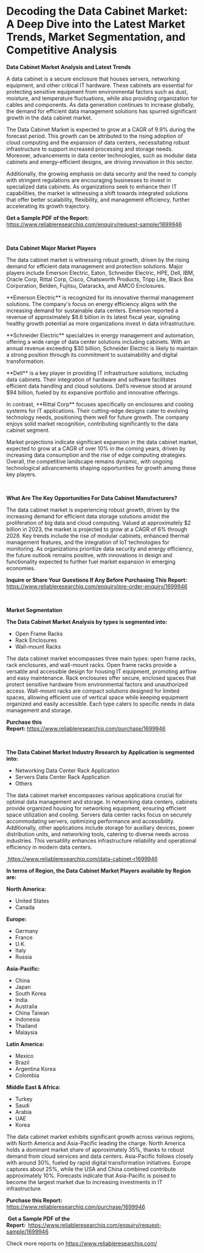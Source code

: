 <p><h1>Decoding the Data Cabinet Market: A Deep Dive into the Latest Market Trends, Market Segmentation, and Competitive Analysis</h1></p><p><strong>Data Cabinet Market Analysis and Latest Trends</strong></p>
<p><p>A data cabinet is a secure enclosure that houses servers, networking equipment, and other critical IT hardware. These cabinets are essential for protecting sensitive equipment from environmental factors such as dust, moisture, and temperature fluctuations, while also providing organization for cables and components. As data generation continues to increase globally, the demand for efficient data management solutions has spurred significant growth in the data cabinet market.</p><p>The Data Cabinet Market is expected to grow at a CAGR of 9.9% during the forecast period. This growth can be attributed to the rising adoption of cloud computing and the expansion of data centers, necessitating robust infrastructure to support increased processing and storage needs. Moreover, advancements in data center technologies, such as modular data cabinets and energy-efficient designs, are driving innovation in this sector. </p><p>Additionally, the growing emphasis on data security and the need to comply with stringent regulations are encouraging businesses to invest in specialized data cabinets. As organizations seek to enhance their IT capabilities, the market is witnessing a shift towards integrated solutions that offer better scalability, flexibility, and management efficiency, further accelerating its growth trajectory.</p></p>
<p><strong>Get a Sample PDF of the Report:&nbsp;</strong> <a href="https://www.reliableresearchiq.com/enquiry/request-sample/1699946?utm_campaign=3076&utm_medium=2&utm_source=Github&utm_content=ia&utm_term=10042025&utm_id=data-cabinet">https://www.reliableresearchiq.com/enquiry/request-sample/1699946</a></p>
<p>&nbsp;</p>
<p><strong>Data Cabinet Major Market Players</strong></p>
<p><p>The data cabinet market is witnessing robust growth, driven by the rising demand for efficient data management and protection solutions. Major players include Emerson Electric, Eaton, Schneider Electric, HPE, Dell, IBM, Oracle Corp, Rittal Corp, Cisco, Chatsworth Products, Tripp Lite, Black Box Corporation, Belden, Fujitsu, Dataracks, and AMCO Enclosures.</p><p>**Emerson Electric** is recognized for its innovative thermal management solutions. The company's focus on energy efficiency aligns with the increasing demand for sustainable data centers. Emerson reported a revenue of approximately $8.6 billion in its latest fiscal year, signaling healthy growth potential as more organizations invest in data infrastructure.</p><p>**Schneider Electric** specializes in energy management and automation, offering a wide range of data center solutions including cabinets. With an annual revenue exceeding $30 billion, Schneider Electric is likely to maintain a strong position through its commitment to sustainability and digital transformation.</p><p>**Dell** is a key player in providing IT infrastructure solutions, including data cabinets. Their integration of hardware and software facilitates efficient data handling and cloud solutions. Dell’s revenue stood at around $94 billion, fueled by its expansive portfolio and innovative offerings.</p><p>In contrast, **Rittal Corp** focuses specifically on enclosures and cooling systems for IT applications. Their cutting-edge designs cater to evolving technology needs, positioning them well for future growth. The company enjoys solid market recognition, contributing significantly to the data cabinet segment.</p><p>Market projections indicate significant expansion in the data cabinet market, expected to grow at a CAGR of over 10% in the coming years, driven by increasing data consumption and the rise of edge computing strategies. Overall, the competitive landscape remains dynamic, with ongoing technological advancements shaping opportunities for growth among these key players.</p></p>
<p>&nbsp;</p>
<p><strong>What Are The Key Opportunities For Data Cabinet Manufacturers?</strong></p>
<p><p>The data cabinet market is experiencing robust growth, driven by the increasing demand for efficient data storage solutions amidst the proliferation of big data and cloud computing. Valued at approximately $2 billion in 2023, the market is projected to grow at a CAGR of 6% through 2028. Key trends include the rise of modular cabinets, enhanced thermal management features, and the integration of IoT technologies for monitoring. As organizations prioritize data security and energy efficiency, the future outlook remains positive, with innovations in design and functionality expected to further fuel market expansion in emerging economies.</p></p>
<p><strong>Inquire or Share Your Questions If Any Before Purchasing This Report:</strong> <a href="https://www.reliableresearchiq.com/enquiry/pre-order-enquiry/1699946?utm_campaign=3076&utm_medium=2&utm_source=Github&utm_content=ia&utm_term=10042025&utm_id=data-cabinet">https://www.reliableresearchiq.com/enquiry/pre-order-enquiry/1699946</a></p>
<p>&nbsp;</p>
<p><strong>Market Segmentation</strong></p>
<p><strong>The Data Cabinet Market Analysis by types is segmented into:</strong></p>
<p><ul><li>Open Frame Racks</li><li>Rack Enclosures</li><li>Wall-mount Racks</li></ul></p>
<p><p>The data cabinet market encompasses three main types: open frame racks, rack enclosures, and wall-mount racks. Open frame racks provide a versatile and accessible design for housing IT equipment, promoting airflow and easy maintenance. Rack enclosures offer secure, enclosed spaces that protect sensitive hardware from environmental factors and unauthorized access. Wall-mount racks are compact solutions designed for limited spaces, allowing efficient use of vertical space while keeping equipment organized and easily accessible. Each type caters to specific needs in data management and storage.</p></p>
<p><strong>Purchase this Report:&nbsp;</strong><a href="https://www.reliableresearchiq.com/purchase/1699946?utm_campaign=3076&utm_medium=2&utm_source=Github&utm_content=ia&utm_term=10042025&utm_id=data-cabinet">https://www.reliableresearchiq.com/purchase/1699946</a></p>
<p>&nbsp;</p>
<p><strong>The Data Cabinet Market Industry Research by Application is segmented into:</strong></p>
<p><ul><li>Networking Data Center Rack Application</li><li>Servers Data Center Rack Application</li><li>Others</li></ul></p>
<p><p>The data cabinet market encompasses various applications crucial for optimal data management and storage. In networking data centers, cabinets provide organized housing for networking equipment, ensuring efficient space utilization and cooling. Servers data center racks focus on securely accommodating servers, optimizing performance and accessibility. Additionally, other applications include storage for auxiliary devices, power distribution units, and networking tools, catering to diverse needs across industries. This versatility enhances infrastructure reliability and operational efficiency in modern data centers.</p></p>
<p><a href="https://www.reliableresearchiq.com/data-cabinet-r1699946?utm_campaign=3076&utm_medium=2&utm_source=Github&utm_content=ia&utm_term=10042025&utm_id=data-cabinet">&nbsp;https://www.reliableresearchiq.com/data-cabinet-r1699946</a></p>
<p><strong>In terms of Region, the Data Cabinet Market Players available by Region are:</strong></p>
<p>
    <p> <strong> North America: </strong>
        <ul>
            <li>United States</li>
            <li>Canada</li>
        </ul>
        </p> 
    <p> <strong> Europe: </strong>
        <ul>
            <li>Germany</li>
            <li>France</li>
            <li>U.K.</li>
            <li>Italy</li>
            <li>Russia</li>
        </ul>
        </p> 
    <p> <strong> Asia-Pacific: </strong>
        <ul>
            <li>China</li>
            <li>Japan</li>
            <li>South Korea</li>
            <li>India</li>
            <li>Australia</li>
            <li>China Taiwan</li>
            <li>Indonesia</li>
            <li>Thailand</li>
            <li>Malaysia</li>
        </ul>
        </p> 
    <p> <strong> Latin America: </strong>
        <ul>
            <li>Mexico</li>
            <li>Brazil</li>
            <li>Argentina Korea</li>
            <li>Colombia</li>
        </ul>
        </p> 
    <p> <strong> Middle East & Africa: </strong>
        <ul>
            <li>Turkey</li>
            <li>Saudi</li>
            <li>Arabia</li>
            <li>UAE</li>
            <li>Korea</li>
        </ul>
    </p>
    </p>
<p><p>The data cabinet market exhibits significant growth across various regions, with North America and Asia-Pacific leading the charge. North America holds a dominant market share of approximately 35%, thanks to robust demand from cloud services and data centers. Asia-Pacific follows closely with around 30%, fueled by rapid digital transformation initiatives. Europe captures about 25%, while the USA and China combined contribute approximately 10%. Forecasts indicate that Asia-Pacific is poised to become the largest market due to increasing investments in IT infrastructure.</p></p>
<p><strong>Purchase this Report: </strong><a href="https://www.reliableresearchiq.com/purchase/1699946?utm_campaign=3076&utm_medium=2&utm_source=Github&utm_content=ia&utm_term=10042025&utm_id=data-cabinet">https://www.reliableresearchiq.com/purchase/1699946</a></p>
<p>&nbsp;<strong>Get a Sample PDF of the Report:&nbsp;&nbsp;</strong><a href="https://www.reliableresearchiq.com/enquiry/request-sample/1699946?utm_campaign=3076&utm_medium=2&utm_source=Github&utm_content=ia&utm_term=10042025&utm_id=data-cabinet">https://www.reliableresearchiq.com/enquiry/request-sample/1699946</a></p>
<p><strong></strong></p>
<p>Check more reports on <a href="https://www.reliableresearchiq.com/?utm_campaign=3076&utm_medium=2&utm_source=Github&utm_content=ia&utm_term=10042025&utm_id=data-cabinet">https://www.reliableresearchiq.com/</a></p>